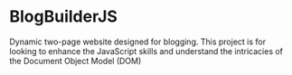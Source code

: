 # BlogBuilderJS
Dynamic two-page website designed for blogging. This project is for looking to enhance the JavaScript skills and understand the intricacies of the Document Object Model (DOM)

